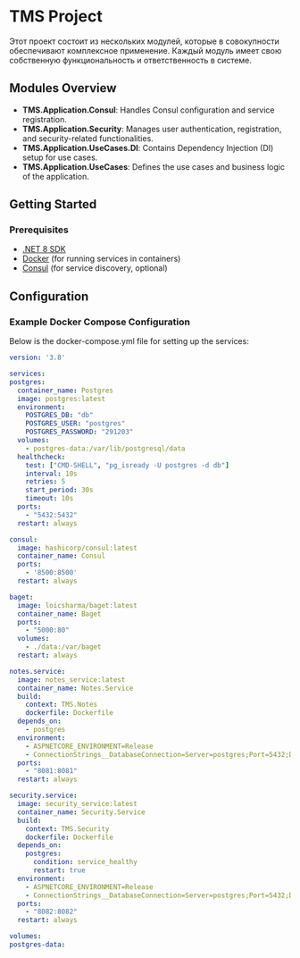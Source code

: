 # TMS Project

Этот проект состоит из нескольких модулей, которые в совокупности обеспечивают комплексное применение. Каждый модуль имеет свою собственную функциональность и ответственность в системе.

## Modules Overview

- **TMS.Application.Consul**: Handles Consul configuration and service registration.
- **TMS.Application.Security**: Manages user authentication, registration, and security-related functionalities.
- **TMS.Application.UseCases.DI**: Contains Dependency Injection (DI) setup for use cases.
- **TMS.Application.UseCases**: Defines the use cases and business logic of the application.

## Getting Started

### Prerequisites

- [.NET 8 SDK](https://dotnet.microsoft.com/download)
- [Docker](https://www.docker.com/get-started) (for running services in containers)
- [Consul](https://www.consul.io/downloads) (for service discovery, optional)

## Configuration
### Example Docker Compose Configuration
Below is the docker-compose.yml file for setting up the services:
  ```yaml
version: '3.8'

services:
  postgres:
    container_name: Postgres
    image: postgres:latest
    environment:
      POSTGRES_DB: "db"
      POSTGRES_USER: "postgres"
      POSTGRES_PASSWORD: "291203"
    volumes:
      - postgres-data:/var/lib/postgresql/data
    healthcheck:
      test: ["CMD-SHELL", "pg_isready -U postgres -d db"]
      interval: 10s
      retries: 5
      start_period: 30s
      timeout: 10s
    ports:
      - "5432:5432"
    restart: always
  
  consul:
    image: hashicorp/consul:latest
    container_name: Consul
    ports:
      - '8500:8500'
    restart: always

  baget:
    image: loicsharma/baget:latest
    container_name: Baget
    ports:
      - "5000:80"
    volumes:
      - ./data:/var/baget
    restart: always

  notes.service:
    image: notes_service:latest
    container_name: Notes.Service
    build:
      context: TMS.Notes
      dockerfile: Dockerfile
    depends_on:
      - postgres
    environment:
      - ASPNETCORE_ENVIRONMENT=Release
      - ConnectionStrings__DatabaseConnection=Server=postgres;Port=5432;Database=db;User Id=postgres;Password=admin;
    ports:
      - "8081:8081"
    restart: always

  security.service:
    image: security_service:latest
    container_name: Security.Service
    build:
      context: TMS.Security
      dockerfile: Dockerfile
    depends_on:
      postgres:
        condition: service_healthy
        restart: true
    environment:
      - ASPNETCORE_ENVIRONMENT=Release
      - ConnectionStrings__DatabaseConnection=Server=postgres;Port=5432;Database=db;User Id=postgres;Password=admin;
    ports:
      - "8082:8082"
    restart: always

volumes:
  postgres-data:
